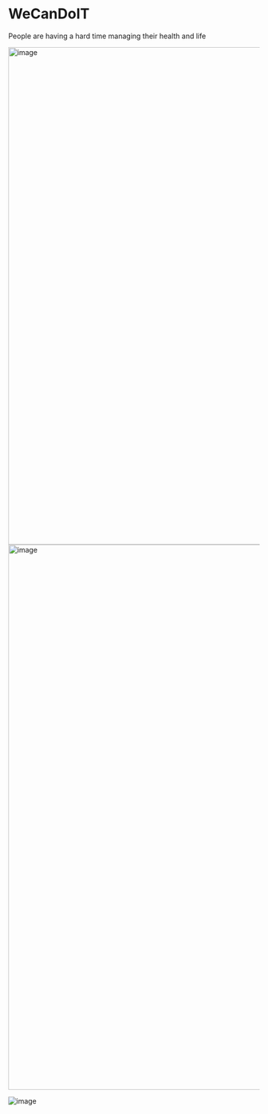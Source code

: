 # WeCanDoIT
People are having a hard time managing their health and life

<img width="998" alt="image" src="https://github.com/wanilly/DataStructure/assets/49769190/2ae22016-f67d-43ac-a628-910240f8dd70">

<img width="1094" alt="image" src="https://github.com/wanilly/DataStructure/assets/49769190/e8440345-9ebd-4de2-a418-617d5ba361af">

![image](https://github.com/wanilly/DataStructure/assets/49769190/b106198d-0d68-4747-8c6b-6e6edc5fcaad)
